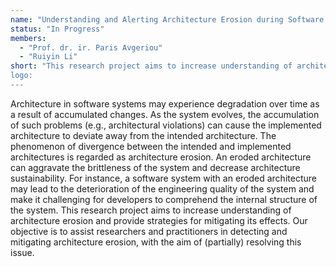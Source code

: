 ```yaml
---
name: "Understanding and Alerting Architecture Erosion during Software Development"
status: "In Progress"
members:
  - "Prof. dr. ir. Paris Avgeriou"
  - "Ruiyin Li"
short: "This research project aims to increase understanding of architecture erosion and provide strategies for mitigating its effects. Our objective is to assist researchers and practitioners in detecting and mitigating architecture erosion, with the aim of (partially) resolving this issue.
logo:
---
```


Architecture in software systems may experience degradation over time as a result of accumulated changes. As the system evolves, the accumulation of such problems (e.g., architectural violations) can cause the implemented architecture to deviate away from the intended architecture. The phenomenon of divergence between the intended and implemented architectures is regarded as architecture erosion. An eroded architecture can aggravate the brittleness of the system and decrease architecture sustainability. For instance, a software system with an eroded architecture may lead to the deterioration of the engineering quality of the system and make it challenging for developers to comprehend the internal structure of the system. This research project aims to increase understanding of architecture erosion and provide strategies for mitigating its effects. Our objective is to assist researchers and practitioners in detecting and mitigating architecture erosion, with the aim of (partially) resolving this issue.
